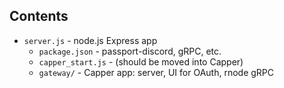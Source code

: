 ## Contents

 - `server.js` - node.js Express app
   - `package.json` - passport-discord, gRPC, etc.
   - `capper_start.js` - (should be moved into Capper)
   - `gateway/` - Capper app: server, UI for OAuth, rnode gRPC
